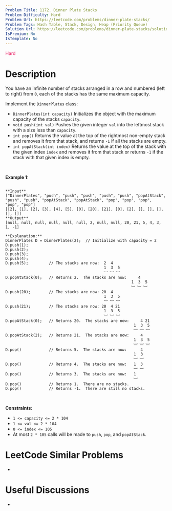 ```yaml
---
Problem Title: 1172. Dinner Plate Stacks
Problem Difficulty: Hard
Problem Url: https://leetcode.com/problems/dinner-plate-stacks/
Problem Tags: Hash Table, Stack, Design, Heap (Priority Queue)
Solution Url: https://leetcode.com/problems/dinner-plate-stacks/solution/
IsPremium: No
IsTemplate: No
---
```


<span style="color: rgb(233, 30, 99);">Hard</span>

# Description

You have an infinite number of stacks arranged in a row and numbered (left to right) from `0`, each of the stacks has the same maximum capacity.


Implement the `DinnerPlates` class:


* `DinnerPlates(int capacity)` Initializes the object with the maximum capacity of the stacks `capacity`.
* `void push(int val)` Pushes the given integer `val` into the leftmost stack with a size less than `capacity`.
* `int pop()` Returns the value at the top of the rightmost non-empty stack and removes it from that stack, and returns `-1` if all the stacks are empty.
* `int popAtStack(int index)` Returns the value at the top of the stack with the given index `index` and removes it from that stack or returns `-1` if the stack with that given index is empty.


 


**Example 1:**



```

**Input**
["DinnerPlates", "push", "push", "push", "push", "push", "popAtStack", "push", "push", "popAtStack", "popAtStack", "pop", "pop", "pop", "pop", "pop"]
[[2], [1], [2], [3], [4], [5], [0], [20], [21], [0], [2], [], [], [], [], []]
**Output**
[null, null, null, null, null, null, 2, null, null, 20, 21, 5, 4, 3, 1, -1]

**Explanation:** 
DinnerPlates D = DinnerPlates(2);  // Initialize with capacity = 2
D.push(1);
D.push(2);
D.push(3);
D.push(4);
D.push(5);         // The stacks are now:  2  4
                                           1  3  5
                                           ﹈ ﹈ ﹈
D.popAtStack(0);   // Returns 2.  The stacks are now:     4
                                                       1  3  5
                                                       ﹈ ﹈ ﹈
D.push(20);        // The stacks are now: 20  4
                                           1  3  5
                                           ﹈ ﹈ ﹈
D.push(21);        // The stacks are now: 20  4 21
                                           1  3  5
                                           ﹈ ﹈ ﹈
D.popAtStack(0);   // Returns 20.  The stacks are now:     4 21
                                                        1  3  5
                                                        ﹈ ﹈ ﹈
D.popAtStack(2);   // Returns 21.  The stacks are now:     4
                                                        1  3  5
                                                        ﹈ ﹈ ﹈ 
D.pop()            // Returns 5.  The stacks are now:      4
                                                        1  3 
                                                        ﹈ ﹈  
D.pop()            // Returns 4.  The stacks are now:   1  3 
                                                        ﹈ ﹈   
D.pop()            // Returns 3.  The stacks are now:   1 
                                                        ﹈   
D.pop()            // Returns 1.  There are no stacks.
D.pop()            // Returns -1.  There are still no stacks.

```

 


**Constraints:**


* `1 <= capacity <= 2 * 104`
* `1 <= val <= 2 * 104`
* `0 <= index <= 105`
* At most `2 * 105` calls will be made to `push`, `pop`, and `popAtStack`.




# LeetCode Similar Problems

- []()

# Useful Discussions

- []()
